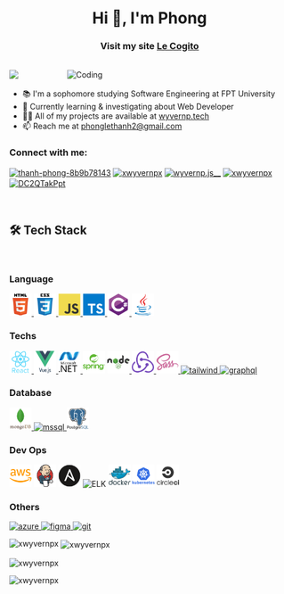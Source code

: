 <h1 align="center">Hi 👋, I'm Phong</h1>
<h3 align="center">Visit my site <a  align="center" href="https://lecogito.com">Le Cogito</a> </h3> <br/>

<img align="right" alt="Coding" width="400" src="https://cdn.dribbble.com/users/4382412/screenshots/15633275/media/085a014ebebde73e5cd510c93941f49a.gif">
  <img src="https://github.com/vimalverma558/vimalverma558/blob/v2/img/hello.gif" width="20%">

- 📚 I'm a sophomore studying Software Engineering at FPT University
- 🧠 Currently learning & investigating about Web Developer
- 👨‍💻 All of my projects are available at [wyvernp.tech](https://wyvernp.tech)
- 📫 Reach me at phonglethanh2@gmail.com


<h3 align="left">Connect with me:</h3>
<p align="left">
<a href="https://linkedin.com/in/thanh-phong-8b9b78143" target="blank"><img align="center" src="https://raw.githubusercontent.com/rahuldkjain/github-profile-readme-generator/master/src/images/icons/Social/linked-in-alt.svg" alt="thanh-phong-8b9b78143" height="30" width="40" /></a>
<a href="https://fb.com/xwyvernpx" target="blank"><img align="center" src="https://raw.githubusercontent.com/rahuldkjain/github-profile-readme-generator/master/src/images/icons/Social/facebook.svg" alt="xwyvernpx" height="30" width="40" /></a>
<a href="https://instagram.com/wyvernp.js__" target="blank"><img align="center" src="https://raw.githubusercontent.com/rahuldkjain/github-profile-readme-generator/master/src/images/icons/Social/instagram.svg" alt="wyvernp.js__" height="30" width="40" /></a>
<a href="https://www.leetcode.com/xwyvernpx" target="blank"><img align="center" src="https://raw.githubusercontent.com/rahuldkjain/github-profile-readme-generator/master/src/images/icons/Social/leet-code.svg" alt="xwyvernpx" height="30" width="40" /></a>
<a href="https://discord.gg/DC2QTakPpt" target="blank"><img align="center" src="https://raw.githubusercontent.com/rahuldkjain/github-profile-readme-generator/master/src/images/icons/Social/discord.svg" alt="DC2QTakPpt" height="30" width="40" /></a>
</p>
<br/>
<h2 align="left">🛠️ Tech Stack</h2>
<br/>

<h3> Language</h3>
<p align="left"> 
<a href="https://www.w3.org/html/" target="_blank" rel="noreferrer"> <img src="https://raw.githubusercontent.com/devicons/devicon/master/icons/html5/html5-original-wordmark.svg" alt="html5" width="40" height="40"/> </a>
 <a href="https://www.w3schools.com/css/" target="_blank" rel="noreferrer"> <img src="https://raw.githubusercontent.com/devicons/devicon/master/icons/css3/css3-original-wordmark.svg" alt="css3" width="40" height="40"/> </a> <a href="https://developer.mozilla.org/en-US/docs/Web/JavaScript" target="_blank" rel="noreferrer"> <img src="https://raw.githubusercontent.com/devicons/devicon/master/icons/javascript/javascript-original.svg" alt="javascript" width="40" height="40"/> </a>
 <a href="https://www.typescriptlang.org/" target="_blank" rel="noreferrer"> <img src="https://raw.githubusercontent.com/devicons/devicon/master/icons/typescript/typescript-original.svg" alt="typescript" width="40" height="40"/> </a>
<a href="https://www.w3schools.com/cs/" target="_blank" rel="noreferrer"> <img src="https://raw.githubusercontent.com/devicons/devicon/master/icons/csharp/csharp-original.svg" alt="csharp" width="40" height="40"/> </a>
 <a href="https://www.java.com" target="_blank" rel="noreferrer"> <img src="https://raw.githubusercontent.com/devicons/devicon/master/icons/java/java-original.svg" alt="java" width="40" height="40"/> </a>
</p>
<h3>Techs</h3>
<p align="left">
<a href="https://reactjs.org/" target="_blank" rel="noreferrer"> <img src="https://raw.githubusercontent.com/devicons/devicon/master/icons/react/react-original-wordmark.svg" alt="react" width="40" height="40"/> </a>
 <a href="https://vuejs.org/" target="_blank" rel="noreferrer"> <img src="https://raw.githubusercontent.com/devicons/devicon/master/icons/vuejs/vuejs-original-wordmark.svg" alt="vuejs" width="40" height="40"/> </a>
  <a href="https://dotnet.microsoft.com/" target="_blank" rel="noreferrer"> <img src="https://raw.githubusercontent.com/devicons/devicon/master/icons/dot-net/dot-net-original-wordmark.svg" alt="dotnet" width="40" height="40"/> </a>
  <img src="https://raw.githubusercontent.com/devicons/devicon/master/icons/spring/spring-original-wordmark.svg" alt="Spring" width="40" height="40" />
  <a href="https://nodejs.org" target="_blank" rel="noreferrer"> <img src="https://raw.githubusercontent.com/devicons/devicon/master/icons/nodejs/nodejs-original-wordmark.svg" alt="nodejs" width="40" height="40"/> </a>
   <a href="https://redux.js.org" target="_blank" rel="noreferrer"> <img src="https://raw.githubusercontent.com/devicons/devicon/master/icons/redux/redux-original.svg" alt="redux" width="40" height="40"/> </a> <a href="https://sass-lang.com" target="_blank" rel="noreferrer"> <img src="https://raw.githubusercontent.com/devicons/devicon/master/icons/sass/sass-original.svg" alt="sass" width="40" height="40"/> </a> <a href="https://tailwindcss.com/" target="_blank" rel="noreferrer"> <img src="https://www.vectorlogo.zone/logos/tailwindcss/tailwindcss-icon.svg" alt="tailwind" width="40" height="40"/> </a>  <a href="https://graphql.org" target="_blank" rel="noreferrer"> <img src="https://www.vectorlogo.zone/logos/graphql/graphql-icon.svg" alt="graphql" width="40" height="40"/> </a> 
</p>
<h3>Database</h3>
<p align="left"> 
 <a href="https://www.mongodb.com/" target="_blank" rel="noreferrer"> <img src="https://raw.githubusercontent.com/devicons/devicon/master/icons/mongodb/mongodb-original-wordmark.svg" alt="mongodb" width="40" height="40"/> </a> <a href="https://www.microsoft.com/en-us/sql-server" target="_blank" rel="noreferrer"> <img src="https://www.svgrepo.com/show/303229/microsoft-sql-server-logo.svg" alt="mssql" width="40" height="40"/> </a>  <a href="https://www.postgresql.org" target="_blank" rel="noreferrer"> <img src="https://raw.githubusercontent.com/devicons/devicon/master/icons/postgresql/postgresql-original-wordmark.svg" alt="postgresql" width="40" height="40"/> </a>
</p>

<h3>Dev Ops</h3>
<p align="left"> 
<a> 
<img src="https://raw.githubusercontent.com/devicons/devicon/master/icons/amazonwebservices/amazonwebservices-plain-wordmark.svg" alt="AWS" width="40" height="40" />
</a>
  <a> 
<img src="https://raw.githubusercontent.com/devicons/devicon/master/icons/jenkins/jenkins-original.svg" alt="Jenkins" width="40" height="40" />
</a>
    <a> 
<img src="https://raw.githubusercontent.com/devicons/devicon/master/icons/ansible/ansible-original.svg" alt="Ansible" width="40" height="40" />
</a>
  <a> 
<img src="https://www.vectorlogo.zone/logos/elastic/elastic-icon.svg" alt="ELK" width="40" height="40" />
</a>
  <a> 
<img src="https://raw.githubusercontent.com/devicons/devicon/master/icons/docker/docker-original-wordmark.svg" alt="Docker" width="40" height="40" />
</a>
  <a> 
<img src="https://raw.githubusercontent.com/devicons/devicon/master/icons/kubernetes/kubernetes-plain-wordmark.svg" alt="Kubernetes" width="40" height="40" />
</a>
  <a> 
<img src="https://raw.githubusercontent.com/devicons/devicon/master/icons/circleci/circleci-plain-wordmark.svg" alt="CircleCI" width="40" height="40" />
</a>

</p>
<h3>Others</h3>
<p align="left"> <a href="https://azure.microsoft.com/en-in/" target="_blank" rel="noreferrer"> <img src="https://www.vectorlogo.zone/logos/microsoft_azure/microsoft_azure-icon.svg" alt="azure" width="40" height="40"/> </a>   <a href="https://www.figma.com/" target="_blank" rel="noreferrer"> <img src="https://www.vectorlogo.zone/logos/figma/figma-icon.svg" alt="figma" width="40" height="40"/> </a> <a href="https://git-scm.com/" target="_blank" rel="noreferrer"> <img src="https://www.vectorlogo.zone/logos/git-scm/git-scm-icon.svg" alt="git" width="40" height="40"/> </a>  </p>

<p><img align="left" src="https://github-readme-stats.vercel.app/api/top-langs?username=xwyvernpx&show_icons=true&theme=dracula&locale=en&layout=compact" alt="xwyvernpx" /></p>

<p>&nbsp;<img align="center" src="https://github-readme-stats.vercel.app/api?username=xwyvernpx&show_icons=true&theme=dracula&locale=en" alt="xwyvernpx" /></p>

<p><img align="center" src="https://github-readme-streak-stats.herokuapp.com/?user=xwyvernpx&theme=dark" alt="xwyvernpx" /></p>
<p align="left"> <img src="https://komarev.com/ghpvc/?username=xwyvernpx&label=Profile%20views&color=df6868&style=flat" alt="xwyvernpx" /> </p>
